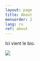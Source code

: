 ```yaml
---
layout: page
title: About
menuorder: 2
lang: ru
ref: about
---
```


Ici vient le bio.

![](assets/bio.jpg)
